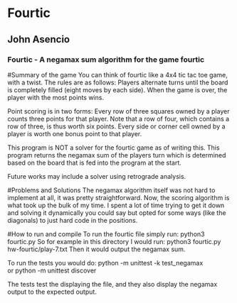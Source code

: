 # Fourtic
## John Asencio
### Fourtic - A negamax sum algorithm for the game fourtic

#Summary of the game
You can think of fourtic like a 4x4 tic tac toe game, with a twist. The rules are as follows: 
Players alternate turns until the board is completely filled (eight moves by each side). When the game is over, the player with the most points wins.

Point scoring is in two forms:
Every row of three squares owned by a player counts three points for that player. Note that a row of four, which contains a row of three, is thus worth six points.
Every side or corner cell owned by a player is worth one bonus point to that player.

This program is NOT a solver for the fourtic game as of writing this. This program returns the negamax sum of the players turn
which is determined based on the board that is fed into the program at the start.

Future works may include a solver using retrograde analysis.


#Problems and Solutions
The negamax algorithm itself was not hard to implement at all, it was pretty straightforward. Now, the scoring 
algorithm is what took up the bulk of my time. I spent a lot of time trying to get it down and solving it
dynamically you could say but opted for some ways (like the diagonals) to just hard code in the positions.

#How to run and compile
To run the fourtic file simply run: python3 fourtic.py <filename>
So for example in this directory I would run: python3 fourtic.py hw-fourtic/play-7.txt
Then it would output the negamax sum.

To run the tests you would do:
 python -m unittest -k test_negamax  
 or 
 python -m unittest discover

The tests test the displaying the file,
and they also display the negamax output to the expected output.

